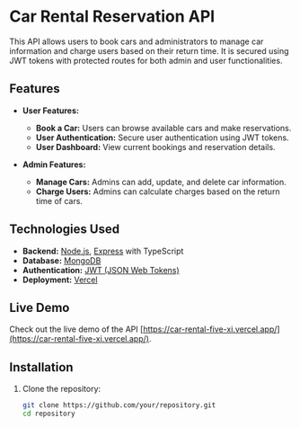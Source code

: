 # Car Rental Reservation API

This API allows users to book cars and administrators to manage car information and charge users based on their return time. It is secured using JWT tokens with protected routes for both admin and user functionalities.

## Features

- **User Features:**
  - **Book a Car:** Users can browse available cars and make reservations.
  - **User Authentication:** Secure user authentication using JWT tokens.
  - **User Dashboard:** View current bookings and reservation details.

- **Admin Features:**
  - **Manage Cars:** Admins can add, update, and delete car information.
  - **Charge Users:** Admins can calculate charges based on the return time of cars.

## Technologies Used

- **Backend:** [Node.js](https://nodejs.org/), [Express](https://expressjs.com/) with TypeScript
- **Database:** [MongoDB](https://www.mongodb.com/)
- **Authentication:** [JWT (JSON Web Tokens)](https://jwt.io/)
- **Deployment:** [Vercel](https://vercel.com/)

## Live Demo

Check out the live demo of the API [https://car-rental-five-xi.vercel.app/](https://car-rental-five-xi.vercel.app/).

## Installation

1. Clone the repository:
   ```bash
   git clone https://github.com/your/repository.git
   cd repository
